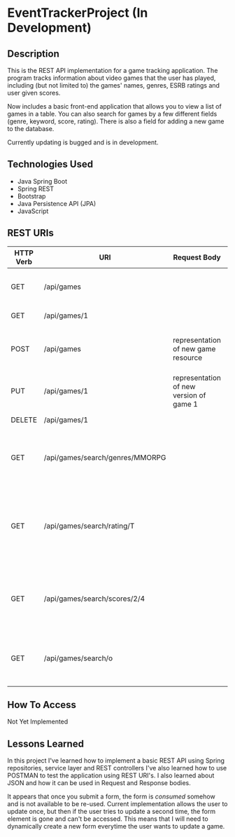 # EventTrackerProject (In Development)

## Description

This is the REST API implementation for a game tracking application. The program tracks information about video games that the user has played, including (but not limited to) the games' names, genres, ESRB ratings and user given scores.

Now includes a basic front-end application that allows you to view a list of games in a table. You can also search for games by a few different fields (genre, keyword, score, rating). There is also a field for adding a new game to the database. 

Currently updating is bugged and is in development.

## Technologies Used

- Java Spring Boot
- Spring REST
- Bootstrap
- Java Persistence API (JPA)
- JavaScript


## REST URIs
|HTTP Verb | URI | Request Body | Response Body | Purpose | Status Codes |
|----------|-----|------------ | -------------- | ------- | ------------
|GET |/api/games|           | Retrieves a collection of all games| collection endpoint| 200 |
|GET |/api/games/1|       | game 1| retrieve endpoint | 200, 404 |
|POST |/api/games |representation of new game resource |description of the result of the operation | create endpoint | 201, 400 |
|PUT |/api/games/1 |representation of new version of game 1 | | update endpoint | 200, 404, 400 |
|DELETE |/api/games/1 | | | | delete routes| 204, 404, 400 |
|GET |/api/games/search/genres/MMORPG| |collection of all games with genre of MMORPG | collection endpoint| 200 |
|GET |/api/games/search/rating/T | | |collection of all games with ESRB rating of T collection endpoint | 200 |
|GET |/api/games/search/scores/2/4 | |collection of all games with user score between 2 and 4 | collection endpoint | 200 |
|GET |/api/games/search/o | |collection of all games that have the letter 'o' in their name | collection endpoint| 200 |


## How To Access

Not Yet Implemented

## Lessons Learned

In this project I've learned how to implement a basic REST API using Spring repositories, service layer and REST controllers I've also learned how to use POSTMAN to test the application using REST URI's. I also learned about JSON and how it can be used in Request and Response bodies.

It appears that once you submit a form, the form is *consumed* somehow and is not available to be re-used. Current implementation allows the user to update once, but then if the user tries to update a second time, the form element is gone and can't be accessed. This means that I will need to dynamically create a new form everytime the user wants to update a game.

